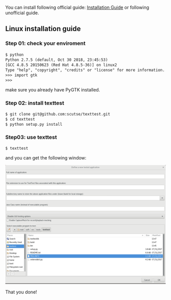 You can install following official guide: [Installation Guide](https://texttest.readthedocs.io/en/latest/installation.html) or following unofficial guide.

## Linux installation guide

### Step 01: check your enviroment

```
$ python
Python 2.7.5 (default, Oct 30 2018, 23:45:53) 
[GCC 4.8.5 20150623 (Red Hat 4.8.5-36)] on linux2
Type "help", "copyright", "credits" or "license" for more information.
>>> import gtk
>>>
```

make sure you already have PyGTK installed.

### Step 02:  install texttest

```
$ git clone git@github.com:scutse/texttest.git
$ cd texttest
$ python setup.py install
```

### Step03: use texttest

```
$ texttest
```

and you can get the following window:

![](docs/images/snapshot.png)

That you done!
